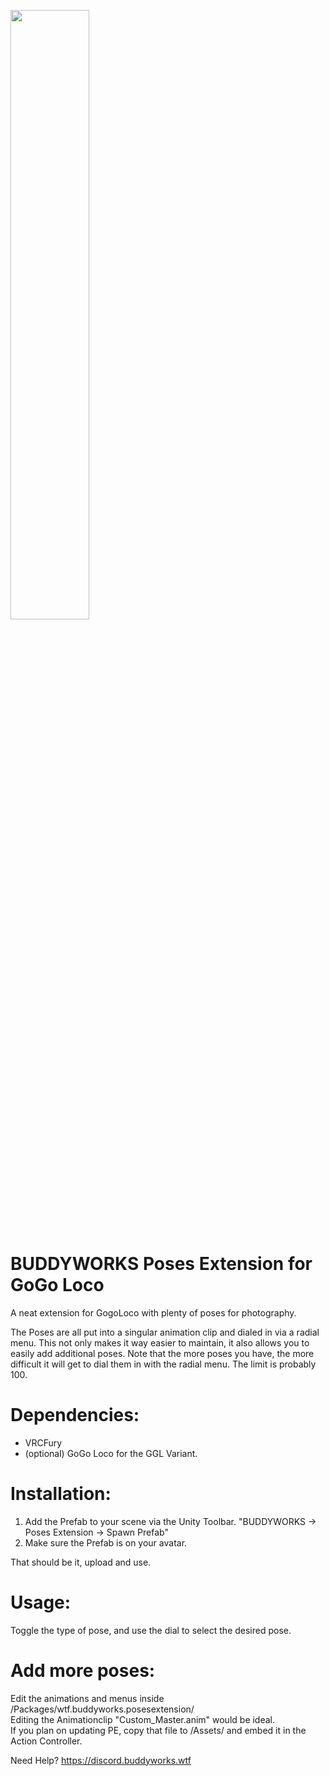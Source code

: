 <a href="https://buddyworks.wtf"><img width=50% src="https://splash.buddyworks.wtf/tckAqsHD.png"></img></a>  
# BUDDYWORKS Poses Extension for GoGo Loco

A neat extension for GogoLoco with plenty of poses for photography.

The Poses are all put into a singular animation clip and dialed in via a radial menu. This not only makes it way easier to maintain, it also allows you to easily add additional poses. Note that the more poses you have, the more difficult it will get to dial them in with the radial menu. The limit is probably 100.

# Dependencies:
- VRCFury
- (optional) GoGo Loco for the GGL Variant.

# Installation:
1. Add the Prefab to your scene via the Unity Toolbar. "BUDDYWORKS -> Poses Extension -> Spawn Prefab"
2. Make sure the Prefab is on your avatar.

That should be it, upload and use.

# Usage: 
Toggle the type of pose, and use the dial to select the desired pose.

# Add more poses:
Edit the animations and menus inside /Packages/wtf.buddyworks.posesextension/  
Editing the Animationclip "Custom_Master.anim" would be ideal.  
If you plan on updating PE, copy that file to /Assets/ and embed it in the Action Controller.

Need Help?
https://discord.buddyworks.wtf


